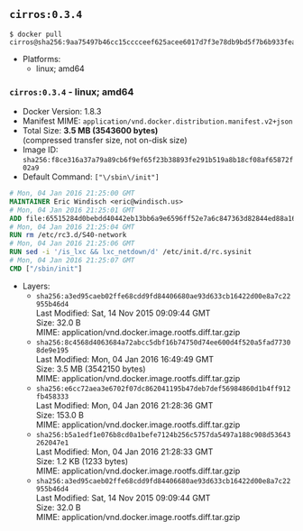 ## `cirros:0.3.4`

```console
$ docker pull cirros@sha256:9aa75497b46cc15cccceef625acee6017d7f3e78db9bd5f7b6b933feaa38e3ae
```

-	Platforms:
	-	linux; amd64

### `cirros:0.3.4` - linux; amd64

-	Docker Version: 1.8.3
-	Manifest MIME: `application/vnd.docker.distribution.manifest.v2+json`
-	Total Size: **3.5 MB (3543600 bytes)**  
	(compressed transfer size, not on-disk size)
-	Image ID: `sha256:f8ce316a37a79a89cb6f9ef65f23b38893fe291b519a8b18cf08af65872f02a9`
-	Default Command: `["\/sbin\/init"]`

```dockerfile
# Mon, 04 Jan 2016 21:25:00 GMT
MAINTAINER Eric Windisch <eric@windisch.us>
# Mon, 04 Jan 2016 21:25:01 GMT
ADD file:65515284d0bebdd40442eb13bb6a9e6596ff52e7a6c847363d82844ed88a169e in /
# Mon, 04 Jan 2016 21:25:04 GMT
RUN rm /etc/rc3.d/S40-network
# Mon, 04 Jan 2016 21:25:06 GMT
RUN sed -i '/is_lxc && lxc_netdown/d' /etc/init.d/rc.sysinit
# Mon, 04 Jan 2016 21:25:07 GMT
CMD ["/sbin/init"]
```

-	Layers:
	-	`sha256:a3ed95caeb02ffe68cdd9fd84406680ae93d633cb16422d00e8a7c22955b46d4`  
		Last Modified: Sat, 14 Nov 2015 09:09:44 GMT  
		Size: 32.0 B  
		MIME: application/vnd.docker.image.rootfs.diff.tar.gzip
	-	`sha256:8c4568d4063684a72abcc5dbf16b74750d74ee600d4f520a5fad77308de9e195`  
		Last Modified: Mon, 04 Jan 2016 16:49:49 GMT  
		Size: 3.5 MB (3542150 bytes)  
		MIME: application/vnd.docker.image.rootfs.diff.tar.gzip
	-	`sha256:e6cc72aea3e6702f07dc862041195b47deb7def56984860d1b4ff912fb458333`  
		Last Modified: Mon, 04 Jan 2016 21:28:36 GMT  
		Size: 153.0 B  
		MIME: application/vnd.docker.image.rootfs.diff.tar.gzip
	-	`sha256:b5a1edf1e076b8cd0a1befe7124b256c5757da5497a188c908d53643262047e1`  
		Last Modified: Mon, 04 Jan 2016 21:28:33 GMT  
		Size: 1.2 KB (1233 bytes)  
		MIME: application/vnd.docker.image.rootfs.diff.tar.gzip
	-	`sha256:a3ed95caeb02ffe68cdd9fd84406680ae93d633cb16422d00e8a7c22955b46d4`  
		Last Modified: Sat, 14 Nov 2015 09:09:44 GMT  
		Size: 32.0 B  
		MIME: application/vnd.docker.image.rootfs.diff.tar.gzip
